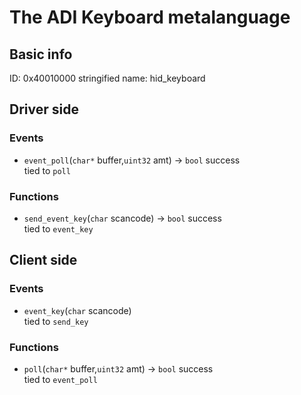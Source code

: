 # The ADI Keyboard metalanguage
## Basic info
ID: 0x40010000
stringified name: hid_keyboard

## Driver side
### Events
* `event_poll`(`char*` buffer,`uint32` amt) -> `bool` success</br>
tied to `poll` 
### Functions
* `send_event_key`(`char` scancode) -> `bool` success</br>
tied to `event_key`
## Client side
### Events
* `event_key`(`char` scancode)</br>
tied to `send_key`
### Functions
* `poll`(`char*` buffer,`uint32` amt) -> `bool` success</br>
tied to `event_poll`